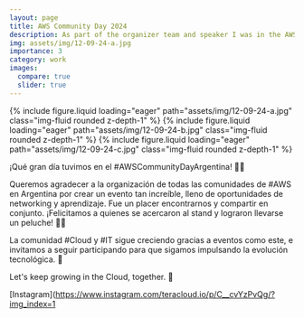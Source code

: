 ```yaml
---
layout: page
title: AWS Community Day 2024
description: As part of the organizer team and speaker I was in the AWS Community Day 2024 in Buenos Aires
img: assets/img/12-09-24-a.jpg
importance: 3
category: work
images:
  compare: true
  slider: true
---
```


<swiper-container keyboard="true" navigation="true" pagination="true" pagination-clickable="true" pagination-dynamic-bullets="true" rewind="true">
  <swiper-slide>{% include figure.liquid loading="eager" path="assets/img/12-09-24-a.jpg" class="img-fluid rounded z-depth-1" %}</swiper-slide>
  <swiper-slide>{% include figure.liquid loading="eager" path="assets/img/12-09-24-b.jpg" class="img-fluid rounded z-depth-1" %}</swiper-slide>
  <swiper-slide>{% include figure.liquid loading="eager" path="assets/img/12-09-24-c.jpg" class="img-fluid rounded z-depth-1" %}</swiper-slide>
</swiper-container>

¡Qué gran día tuvimos en el #AWSCommunityDayArgentina! 🎉🙌

Queremos agradecer a la organización de todas las comunidades de #AWS en Argentina por crear un evento tan increíble, lleno de oportunidades de networking y aprendizaje. Fue un placer encontrarnos y compartir en conjunto. ¡Felicitamos a quienes se acercaron al stand y lograron llevarse un peluche! 🧸🎁

La comunidad #Cloud y #IT sigue creciendo gracias a eventos como este, e invitamos a seguir participando para que sigamos impulsando la evolución tecnológica. 🌟

Let's keep growing in the Cloud, together. 🚀



[Instagram](https://www.instagram.com/teracloud.io/p/C__cvYzPvQg/?img_index=1
